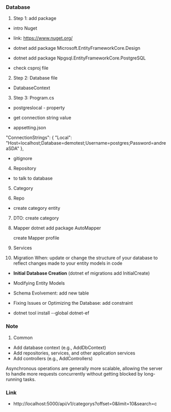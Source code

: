 ### Database

1. Step 1: add package

- intro Nuget
- link: https://www.nuget.org/

- dotnet add package Microsoft.EntityFrameworkCore.Design
- dotnet add package Npgsql.EntityFrameworkCore.PostgreSQL

- check csproj file

2. Step 2: Database file

- DatabaseContext

3. Step 3: Program.cs

- postgreslocal - property
- get connection string value

- appsetting.json

"ConnectionStrings": {
"Local": "Host=localhost;Database=demotest;Username=postgres;Password=andreaSDA"
},

- gitignore

4. Repository

- to talk to database

5. Category

6. Repo

- create category entity

7. DTO: create category

8. Mapper
   dotnet add package AutoMapper

   create Mapper profile

9. Services

10. Migration
    When: update or change the structure of your database to reflect changes made to your entity models in code

- **Initial Database Creation** (dotnet ef migrations add InitialCreate)
- Modifying Entity Models
- Schema Evolvement: add new table
- Fixing Issues or Optimizing the Database: add constraint

- dotnet tool install --global dotnet-ef

### Note

1.  Common

- Add database context (e.g., AddDbContext)
- Add repositories, services, and other application services
- Add controllers (e.g., AddControllers)

Asynchronous operations are generally more scalable, allowing the server to handle more requests concurrently without getting blocked by long-running tasks.

### Link

- http://localhost:5000/api/v1/categorys?offset=0&limit=10&search=c
